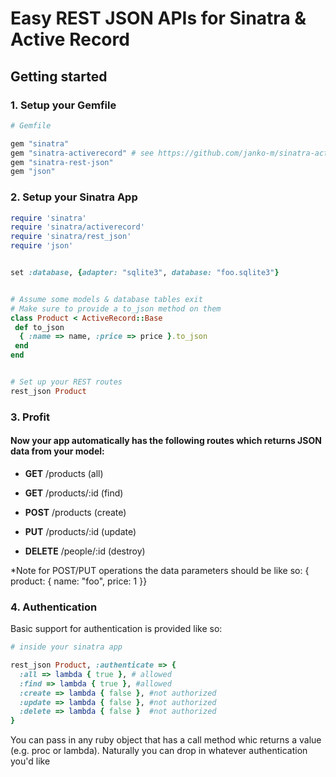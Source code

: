 # Easy REST JSON APIs for Sinatra & Active Record


## Getting started

### 1. Setup your Gemfile

```ruby
# Gemfile

gem "sinatra"
gem "sinatra-activerecord" # see https://github.com/janko-m/sinatra-activerecord
gem "sinatra-rest-json"
gem "json"

```

### 2. Setup your Sinatra App

```ruby
require 'sinatra'
require 'sinatra/activerecord'
require 'sinatra/rest_json'
require 'json'


set :database, {adapter: "sqlite3", database: "foo.sqlite3"}


# Assume some models & database tables exit
# Make sure to provide a to_json method on them
class Product < ActiveRecord::Base
 def to_json
  { :name => name, :price => price }.to_json
 end
end


# Set up your REST routes
rest_json Product
```
### 3. Profit

#### Now your app automatically has the following routes which returns JSON data from your model:

- **GET** /products (all)
- **GET** /products/:id (find)

- **POST** /products (create)
- **PUT** /products/:id (update)

- **DELETE** /people/:id (destroy)


*Note for POST/PUT operations the data parameters should be like so: { product: { name: "foo", price: 1 }}


### 4. Authentication

Basic support for authentication is provided like so:

```ruby
# inside your sinatra app

rest_json Product, :authenticate => {
  :all => lambda { true }, # allowed
  :find => lambda { true }, #allowed 
  :create => lambda { false }, #not authorized
  :update => lambda { false }, #not authorized
  :delete => lambda { false }  #not authorized
}
```

You can pass in any ruby object that has a call method whic returns a value (e.g. proc or lambda). Naturally you can drop in whatever authentication you'd like

